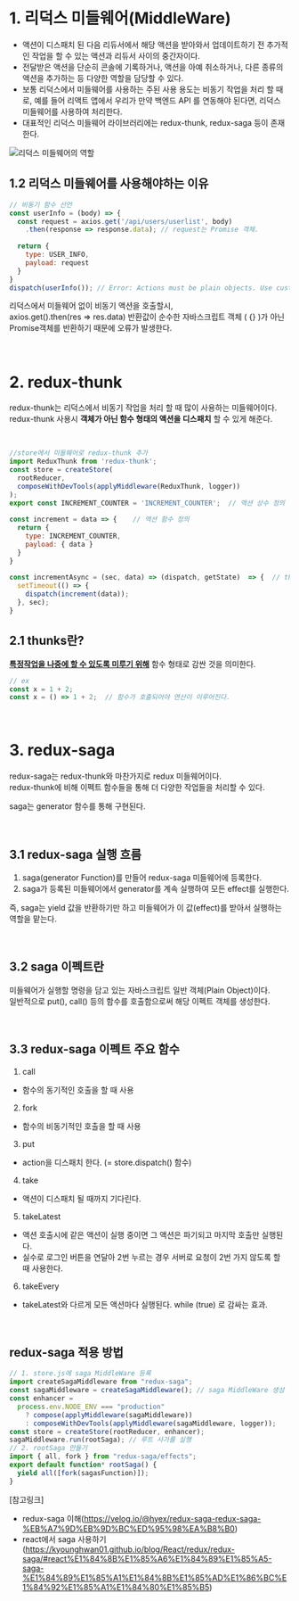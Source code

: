 # 1. 리덕스 미들웨어(MiddleWare)
- 액션이 디스패치 된 다음 리듀서에서 해당 액션을 받아와서 업데이트하기 전 추가적인 작업을 할 수 있는 액션과 리듀서 사이의 중간자이다.  
- 전달받은 액션을 단순히 콘솔에 기록하거나, 액션을 아예 취소하거나, 다른 종류의 액션을 추가하는 등 다양한 역할을 담당할 수 있다.
- 보통 리덕스에서 미들웨어를 사용하는 주된 사용 용도는 비동기 작업을 처리 할 때로, 예를 들어 리액트 앱에서 우리가 만약 백엔드 API 를 연동해야 된다면, 리덕스 미들웨어를 사용하여 처리한다.
- 대표적인 리덕스 미들웨어 라이브러리에는 redux-thunk, redux-saga 등이 존재한다.
<img src="https://i.imgur.com/31tvphE.png" alt="리덕스 미들웨어의 역할"/>

<br/>

## 1.2 리덕스 미들웨어를 사용해야하는 이유
```js
// 비동기 함수 선언
const userInfo = (body) => {
  const request = axios.get('/api/users/userlist', body)
    .then(response => response.data); // request는 Promise 객체.
  
  return {
    type: USER_INFO,
    payload: request  
  }
}
dispatch(userInfo()); // Error: Actions must be plain objects. Use custom middleware for async actions.
```
리덕스에서 미들웨어 없이 비동기 액션을 호출할시,  
axios.get().then(res => res.data) 반환값이 순수한 자바스크립트 객체 ( {} )가 아닌 Promise객체를 반환하기 때문에 오류가 발생한다.

<br/>

# 2. redux-thunk
redux-thunk는 리덕스에서 비동기 작업을 처리 할 때 많이 사용하는 미들웨어이다.  
redux-thunk 사용시 **객체가 아닌 함수 형태의 액션을 디스패치** 할 수 있게 해준다.

<br/>

```js
//store에서 미들웨어로 redux-thunk 추가
import ReduxThunk from 'redux-thunk';
const store = createStore(
  rootReducer,
  composeWithDevTools(applyMiddleware(ReduxThunk, logger))
);
export const INCREMENT_COUNTER = 'INCREMENT_COUNTER';  // 액션 상수 정의
  
const increment = data => {    // 액션 함수 정의
  return {  
    type: INCREMENT_COUNTER,  
    payload: { data }  
  }  
}  
  
const incrementAsync = (sec, data) => (dispatch, getState)  => {  // thunk 함수 작성. 
  setTimeout(() => {  
    dispatch(increment(data));  
  }, sec);  
} 
```
## 2.1 thunks란?
<u>**특정작업을 나중에 할 수 있도록 미루기 위해**</u> 함수 형태로 감싼 것을 의미한다.
```js
// ex
const x = 1 + 2;
const x = () => 1 + 2;  // 함수가 호출되어야 연산이 이루어진다.
```

<br/>

# 3. redux-saga
redux-saga는 redux-thunk와 마찬가지로 redux 미들웨어이다.  
redux-thunk에 비해 이펙트 함수들을 통해 더 다양한 작업들을 처리할 수 있다.  

saga는 generator 함수를 통해 구현된다.  

<br/>

## 3.1 redux-saga 실행 흐름

1. saga(generator Function)를 만들어 redux-saga 미들웨어에 등록한다.
2. saga가 등록된 미들웨어에서 generator를 계속 실행하여 모든 effect를 실행한다.  

즉, saga는 yield 값을 반환하기만 하고 미들웨어가 이 값(effect)를 받아서 실행하는 역할을 맡는다.  

<br/>

## 3.2 saga 이펙트란
미들웨어가 실행할 명령을 담고 있는 자바스크립트 일반 객체(Plain Object)이다.  
일반적으로 put(), call() 등의  함수를 호출함으로써 해당 이펙트 객체를 생성한다.

<br/>

## 3.3 redux-saga 이펙트 주요 함수
1. call
- 함수의 동기적인 호출을 할 때 사용
2. fork
- 함수의 비동기적인 호출을 할 때 사용
3. put
- action을 디스패치 한다. (= store.dispatch() 함수)
4. take
- 액션이 디스패치 될 때까지 기다린다.
5.  takeLatest
- 액션 호출시에 같은 액션이 실행 중이면 그 액션은 파기되고 마지막 호출만 실행된다. 
- 실수로 로그인 버튼을 연달아 2번 누르는 경우 서버로 요청이 2번 가지 않도록 할 때 사용한다.
6. takeEvery 
- takeLatest와 다르게 모든 액션마다 실행된다. while (true) 로 감싸는 효과.

<br/>

## redux-saga 적용 방법
```js
// 1. store.js에 saga MiddleWare 등록
import createSagaMiddleware from "redux-saga";
const sagaMiddleware = createSagaMiddleware(); // saga MiddleWare 생성
const enhancer = 
  process.env.NODE_ENV === "production"
    ? compose(applyMiddleware(sagaMiddleware))
    : composeWithDevTools(applyMiddleware(sagaMiddleware, logger));
const store = createStore(rootReducer, enhancer);
sagaMiddleware.run(rootSaga); // 루트 사가를 실행
// 2. rootSaga 만들기
import { all, fork } from "redux-saga/effects";
export default function* rootSaga() {
  yield all([fork(sagasFunction)]);
}
```

[참고링크]
- redux-saga 이해(https://velog.io/@hyex/redux-saga-redux-saga-%EB%A7%9D%EB%9D%BC%ED%95%98%EA%B8%B0)
- react에서 saga 사용하기 (https://kyounghwan01.github.io/blog/React/redux/redux-saga/#react%E1%84%8B%E1%85%A6%E1%84%89%E1%85%A5-saga-%E1%84%89%E1%85%A1%E1%84%8B%E1%85%AD%E1%86%BC%E1%84%92%E1%85%A1%E1%84%80%E1%85%B5)
